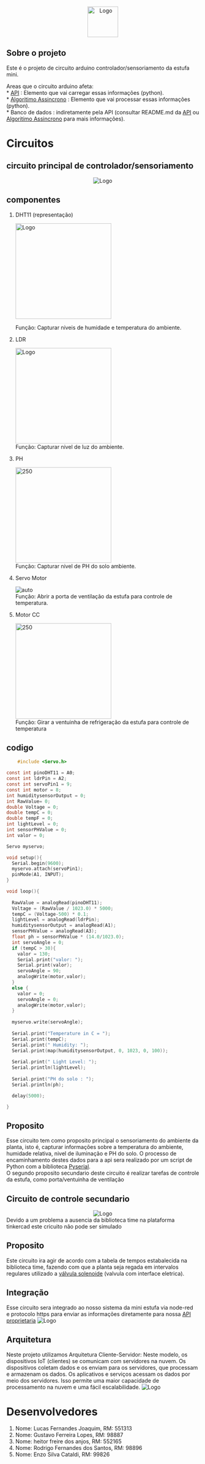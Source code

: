 <a name="API"></a>

<br />
<div align="center">
  <a href="#">
    <img src="images/logo.png" alt="Logo" width="auto" height="80">
  </a>
</div>

## Sobre o projeto

<div>
<p>Este é o projeto de circuito arduino controlador/sensoriamento da estufa mini.<br>
</p>
<p>Areas que o circuito arduino afeta: <br>
* <a href="https://github.com/FIAP-grupo-challenge/Python_GS" >API</a> : Elemento que vai carregar essas informações (python).<br>
* <a href="https://github.com/FIAP-grupo-challenge/Python_algoritimo_assincrono_GS" >Algoritimo Assincrono</a> : Elemento que vai processar essas informações (python).<br>
* Banco de dados : indiretamente pela API (consultar README.md da <a href="https://github.com/FIAP-grupo-challenge/Python_GS" >API</a> ou <a href="https://github.com/FIAP-grupo-challenge/Python_algoritimo_assincrono_GS" >Algoritimo Assincrono</a> para mais informações).<br>
</p>
</div>
<div align="center">
</div>

# Circuitos
## circuito principal de controlador/sensoriamento
<div align="center">
<img src="arduino\gs_arduino.png" alt="Logo" width="auto" height="auto">
</div>

## componentes
1. DHT11 (representação)
    <div >
    <img src="arduino\DHT11.jpg" alt="Logo" width="auto" height="250">
    </div>

    Função: Capturar niveis de humidade e temperatura do ambiente.

2. LDR 
    <div >
    <img src="arduino\FotoResistor.jpg" alt="Logo" width="auto" height="250">
    </div>
    Função: Capturar nivel de luz do ambiente.
3. PH
    <div >
    <img src="arduino\sensorph.jpg" alt="250" width="auto" height="250">
    </div>
    Função: Capturar nivel de PH do solo ambiente.
4. Servo Motor
    <div >
    <img src="arduino\ServoMotor.jpg" alt="auto" width="auto" height="auto">
    </div>
    Função: Abrir a porta de ventilação da estufa para controle de temperatura.
5. Motor CC
    <div >
    <img src="arduino\MotorCC.jpg" alt="250" width="auto" height="250">
    </div>
    Função: Girar a ventuinha de refrigeração da estufa para controle de temperatura

## codigo
```c
    #include <Servo.h>

const int pinoDHT11 = A0;
const int ldrPin = A2;
const int servoPin1 = 9;
const int motor = 8;
int humiditysensorOutput = 0;
int RawValue= 0;
double Voltage = 0;
double tempC = 0;
double tempF = 0;
int lightLevel = 0;
int sensorPHValue = 0;
int valor = 0;

Servo myservo;

void setup(){  
  Serial.begin(9600);
  myservo.attach(servoPin1);  
  pinMode(A1, INPUT);
}

void loop(){
  
  RawValue = analogRead(pinoDHT11);
  Voltage = (RawValue / 1023.0) * 5000; 
  tempC = (Voltage-500) * 0.1; 
  lightLevel = analogRead(ldrPin);
  humiditysensorOutput = analogRead(A1);
  sensorPHValue = analogRead(A3);
  float ph = sensorPHValue * (14.0/1023.0);
  int servoAngle = 0;
  if (tempC > 30){
    valor = 130;
    Serial.print("valor: ");
    Serial.print(valor);
  	servoAngle = 90;
    analogWrite(motor,valor);
  }
  else {
    valor = 0;
  	servoAngle = 0;
    analogWrite(motor,valor);
  }
  
  myservo.write(servoAngle); 
  
  Serial.print("Temperature in C = ");
  Serial.print(tempC);
  Serial.print(" Humidity: ");
  Serial.print(map(humiditysensorOutput, 0, 1023, 0, 100));
  
  Serial.print(" Light Level: ");
  Serial.println(lightLevel);
  
  Serial.print("PH do solo : ");
  Serial.println(ph);

  delay(5000);

}
```
## Proposito

Esse circuito tem como proposito principal o sensoriamento do ambiente da planta, isto é, capturar informações sobre a temperatura do ambiente, humidade relativa, nivel de iluminação e PH do solo. O processo de encaminhamento destes dados para a api sera realizado por um script de Python com a biblioteca <a href="https://pypi.org/project/pyserial/" >Pyserial</a>.
<br>
O segundo proposito secundario deste circuito é realizar tarefas de controle da estufa, como porta/ventuinha de ventilação

## Circuito de controle secundario
<div align="center">
<img src="arduino\diagrama_irrigacao.jpg" alt="Logo" width="auto" height="auto">
</div>
Devido a um problema a ausencia da biblioteca time na plataforma tinkercad este cricuito não pode ser simulado


## Proposito


Este circuito ira agir de acordo com a tabela de tempos estabalecida na biblioteca time, fazendo com que a planta seja regada em intervalos regulares utilizado a <a href="https://www.emerson.com/en-us/automation/fluid-control-pneumatics/solenoid-valves#:~:text=A%20solenoid%20valve%20is%20a,field%20that%20moves%20a%20plunger.">válvula solenoide</a> (valvula com interface eletrica).


## Integração


Esse circuito sera integrado ao nosso sistema da mini estufa via node-red <br>
e protocolo https para enviar as informações diretamente para nossa <a href="https://github.com/FIAP-grupo-challenge/Python_GS" >API proprietaria</a>
<img src="images/node-red.png" alt="Logo" width="auto" height="auto">


## Arquitetura


Neste projeto utilizamos Arquitetura Cliente-Servidor:  Neste modelo, os dispositivos IoT (clientes) se comunicam com servidores na nuvem. Os dispositivos coletam dados e os enviam para os servidores, que processam e armazenam os dados. Os aplicativos e serviços acessam os dados por meio dos servidores. Isso permite uma maior capacidade de processamento na nuvem e uma fácil escalabilidade.
<img src="images/Diagrama.png" alt="Logo" width="auto" height="auto">


# Desenvolvedores
1. Nome: Lucas Fernandes Joaquim, RM: 551313
2. Nome: Gustavo Ferreira Lopes, RM: 98887
3. Nome: heitor freire dos anjos, RM: 552165
4. Nome: Rodrigo Fernandes dos Santos, RM: 98896
5. Nome: Enzo Silva Cataldi, RM: 99826